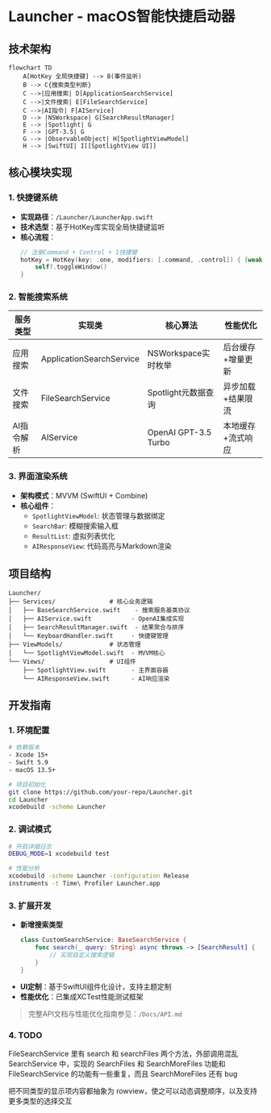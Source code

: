 # Launcher - macOS智能快捷启动器

## 技术架构
```mermaid
flowchart TD
    A[HotKey 全局快捷键] --> B(事件监听)
    B --> C{搜索类型判断}
    C -->|应用搜索| D[ApplicationSearchService]
    C -->|文件搜索| E[FileSearchService]
    C -->|AI指令| F[AIService]
    D --> |NSWorkspace| G[SearchResultManager]
    E --> |Spotlight| G
    F --> |GPT-3.5| G
    G --> |ObservableObject| H[SpotlightViewModel]
    H --> |SwiftUI| I[[SpotlightView UI]]
```

## 核心模块实现
### 1. 快捷键系统
- **实现路径**：`/Launcher/LauncherApp.swift`
- **技术选型**：基于HotKey库实现全局快捷键监听
- **核心流程**：
  ```swift
  // 注册Command + Control + 1快捷键
  hotKey = HotKey(key: .one, modifiers: [.command, .control]) { [weak self] in
      self?.toggleWindow()
  }
  ```

### 2. 智能搜索系统
| 服务类型 | 实现类 | 核心算法 | 性能优化 |
|---------|--------|----------|----------|
| 应用搜索 | ApplicationSearchService | NSWorkspace实时枚举 | 后台缓存+增量更新 |
| 文件搜索 | FileSearchService | Spotlight元数据查询 | 异步加载+结果限流 |
| AI指令解析 | AIService | OpenAI GPT-3.5 Turbo | 本地缓存+流式响应 |

### 3. 界面渲染系统
- **架构模式**：MVVM (SwiftUI + Combine)
- **核心组件**：
  - `SpotlightViewModel`: 状态管理与数据绑定
  - `SearchBar`: 模糊搜索输入框
  - `ResultList`: 虚拟列表优化
  - `AIResponseView`: 代码高亮与Markdown渲染

## 项目结构
```
Launcher/
├── Services/               # 核心业务逻辑
│   ├── BaseSearchService.swift    - 搜索服务基类协议
│   ├── AIService.swift           - OpenAI集成实现
│   ├── SearchResultManager.swift  - 结果聚合与排序
│   └── KeyboardHandler.swift     - 快捷键管理
├── ViewModels/             # 状态管理
│   └── SpotlightViewModel.swift  - MVVM核心
└── Views/                  # UI组件
    ├── SpotlightView.swift       - 主界面容器
    └── AIResponseView.swift      - AI响应渲染
```

## 开发指南
### 1. 环境配置
```bash
# 依赖版本
- Xcode 15+
- Swift 5.9
- macOS 13.5+

# 项目初始化
git clone https://github.com/your-repo/Launcher.git
cd Launcher
xcodebuild -scheme Launcher
```

### 2. 调试模式
```bash
# 开启详细日志
DEBUG_MODE=1 xcodebuild test

# 性能分析
xcodebuild -scheme Launcher -configuration Release
instruments -t Time\ Profiler Launcher.app
```

### 3. 扩展开发
- **新增搜索类型**
  ```swift
  class CustomSearchService: BaseSearchService {
      func search(_ query: String) async throws -> [SearchResult] {
          // 实现自定义搜索逻辑
      }
  }
  ```
- **UI定制**：基于SwiftUI组件化设计，支持主题定制
- **性能优化**：已集成XCTest性能测试框架

> 完整API文档与性能优化指南参见：`/Docs/API.md`

### 4. TODO
FileSearchService 里有 search 和 searchFiles 两个方法，外部调用混乱
SearchService 中，实现的 SearchFiles 和 SearchMoreFiles 功能和 FileSearchService 的功能有一些重复，而且 SearchMoreFiles 还有 bug

把不同类型的显示项内容都抽象为 rowview，使之可以动态调整顺序，以及支持更多类型的选择交互